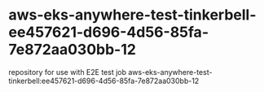 # aws-eks-anywhere-test-tinkerbell-ee457621-d696-4d56-85fa-7e872aa030bb-12
repository for use with E2E test job aws-eks-anywhere-test-tinkerbell:ee457621-d696-4d56-85fa-7e872aa030bb-12
